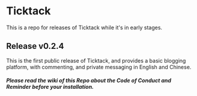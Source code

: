 # Ticktack

This is a repo for releases of Ticktack while it's in early stages.

## Release v0.2.4

This is the first public release of Ticktack, and provides a basic blogging platform, with commenting, and private messaging in English and Chinese.


##### Please read the wiki of this Repo about the Code of Conduct and Reminder before your installation. 
